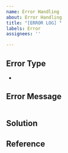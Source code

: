 ```yaml
---
name: Error Handling
about: Error Handling
title: "[ERROR LOG] "
labels: Error
assignees: ''

---
```


## Error Type
- 
## Error Message
```shell

```
## Solution

## Reference
